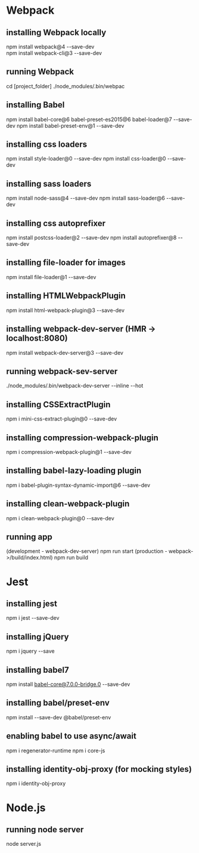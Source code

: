 # Webpack

## installing Webpack locally
npm install webpack@4 --save-dev<br/>
npm install webpack-cli@3 --save-dev

## running Webpack
cd [project_folder]
./node_modules/.bin/webpac

## installing Babel
npm install babel-core@6 babel-preset-es2015@6 babel-loader@7 --save-dev
npm install babel-preset-env@1 --save-dev

## installing css loaders
npm install style-loader@0 --save-dev
npm install css-loader@0 --save-dev

## installing sass loaders
npm install node-sass@4 --save-dev
npm install sass-loader@6 --save-dev

## installing css autoprefixer
npm install postcss-loader@2 --save-dev
npm install autoprefixer@8 --save-dev

## installing file-loader for images
npm install file-loader@1 --save-dev

## installing HTMLWebpackPlugin
npm install html-webpack-plugin@3 --save-dev

## installing webpack-dev-server (HMR -> localhost:8080)
npm install webpack-dev-server@3 --save-dev

## running webpack-sev-server
./node_modules/.bin/webpack-dev-server --inline --hot

## installing CSSExtractPlugin
npm i mini-css-extract-plugin@0 --save-dev

## installing compression-webpack-plugin
npm i compression-webpack-plugin@1 --save-dev

## installing babel-lazy-loading plugin
npm i babel-plugin-syntax-dynamic-import@6 --save-dev

## installing clean-webpack-plugin
npm i clean-webpack-plugin@0 --save-dev

## running app
(development - webpack-dev-server) npm run start
(production - webpack->/build/index.html) npm run build


# Jest

## installing jest
npm i jest --save-dev

## installing jQuery
npm i jquery --save

## installing babel7
npm install babel-core@7.0.0-bridge.0 --save-dev

## installing babel/preset-env
npm install --save-dev @babel/preset-env

## enabling babel to use async/await
npm i regenerator-runtime
npm i core-js

## installing identity-obj-proxy (for mocking styles)
npm i identity-obj-proxy


# Node.js

## running node server
node server.js
